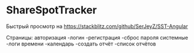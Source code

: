 # ShareSpotTracker

Быстрый просмотр на https://stackblitz.com/github/SerJeyZ/SST-Angular

Страницы:
  авторизация
    -логин
    -регистрация
    -сброс пароля
  системные
    -логи времени
    -календарь
    -создать отчёт
    -список отчётов
